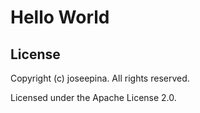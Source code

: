 # Hello World
## License

Copyright (c) joseepina. All rights reserved.

Licensed under the Apache License 2.0.
